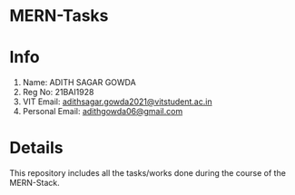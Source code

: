 # MERN-Tasks

# Info
1) Name: ADITH SAGAR GOWDA
2) Reg No: 21BAI1928
3) VIT Email: adithsagar.gowda2021@vitstudent.ac.in
4) Personal Email: adithgowda06@gmail.com

# Details
This repository includes all the tasks/works done during the course of the MERN-Stack.

